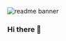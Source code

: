 <img src ="https://user-images.githubusercontent.com/44746253/88864580-76e6f500-d1fd-11ea-8e56-c563a5cf798d.png" alt = "readme banner">










### Hi there 👋

<!--
**amxra/amxra** is a ✨ _special_ ✨ repository because its `README.md` (this file) appears on your GitHub profile.

Here are some ideas to get you started:

- 🔭 I’m currently working on ...
- 🌱 I’m currently learning ...
- 👯 I’m looking to collaborate on ...
- 🤔 I’m looking for help with ...
- 💬 Ask me about ...
- 📫 How to reach me: ...
- 😄 Pronouns: ...
- ⚡ Fun fact: ...
-->
